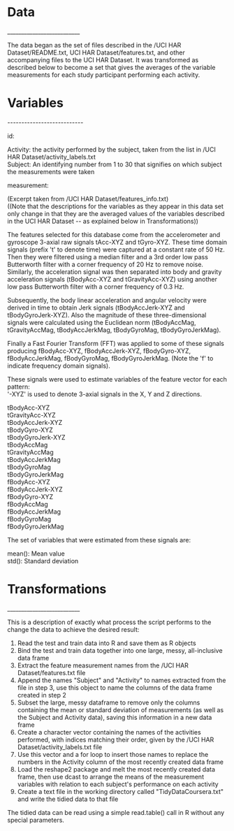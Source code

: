 <h1>Data</h1>
__________________________

The data began as the set of files described in the /UCI HAR Dataset/README.txt, UCI HAR Dataset/features.txt, and other accompanying files to the UCI HAR Dataset. It was transformed as described below to become a set that gives the averages of the variable measurements for each study participant performing each activity.



<h1>Variables</h1>
---------------------------

id:

Activity: the activity performed by the subject, taken from the list in /UCI HAR Dataset/activity_labels.txt
<br>
Subject: An identifying number from 1 to 30 that signifies on which subject the measurements were taken

measurement:

(Excerpt taken from /UCI HAR Dataset/features_info.txt)
<br>((Note that the descriptions for the variables as they appear in this data set only change in that they are the averaged values of the variables described in the UCI HAR Dataset -- as explained below in Transformations))

The features selected for this database come from the accelerometer and gyroscope 3-axial raw signals tAcc-XYZ and tGyro-XYZ. These time domain signals (prefix 't' to denote time) were captured at a constant rate of 50 Hz. Then they were filtered using a median filter and a 3rd order low pass Butterworth filter with a corner frequency of 20 Hz to remove noise. Similarly, the acceleration signal was then separated into body and gravity acceleration signals (tBodyAcc-XYZ and tGravityAcc-XYZ) using another low pass Butterworth filter with a corner frequency of 0.3 Hz. 

Subsequently, the body linear acceleration and angular velocity were derived in time to obtain Jerk signals (tBodyAccJerk-XYZ and tBodyGyroJerk-XYZ). Also the magnitude of these three-dimensional signals were calculated using the Euclidean norm (tBodyAccMag, tGravityAccMag, tBodyAccJerkMag, tBodyGyroMag, tBodyGyroJerkMag). 

Finally a Fast Fourier Transform (FFT) was applied to some of these signals producing fBodyAcc-XYZ, fBodyAccJerk-XYZ, fBodyGyro-XYZ, fBodyAccJerkMag, fBodyGyroMag, fBodyGyroJerkMag. (Note the 'f' to indicate frequency domain signals). 

These signals were used to estimate variables of the feature vector for each pattern:  
'-XYZ' is used to denote 3-axial signals in the X, Y and Z directions.

tBodyAcc-XYZ<br>
tGravityAcc-XYZ<br>
tBodyAccJerk-XYZ<br>
tBodyGyro-XYZ<br>
tBodyGyroJerk-XYZ<br>
tBodyAccMag<br>
tGravityAccMag<br>
tBodyAccJerkMag<br>
tBodyGyroMag<br>
tBodyGyroJerkMag<br>
fBodyAcc-XYZ<br>
fBodyAccJerk-XYZ<br>
fBodyGyro-XYZ<br>
fBodyAccMag<br>
fBodyAccJerkMag<br>
fBodyGyroMag<br>
fBodyGyroJerkMag<br>

The set of variables that were estimated from these signals are: 

mean(): Mean value<br>
std(): Standard deviation



<h1>Transformations</h1>
__________________________

This is a description of exactly what process the script performs to the change the data to achieve the desired result:<br>
1. Read the test and train data into R and save them as R objects<br>
2. Bind the test and train data together into one large, messy, all-inclusive data frame<br>
3. Extract the feature measurement names from the /UCI HAR Dataset/features.txt file<br>
4. Append the names "Subject" and "Activity" to names extracted from the file in step 3, use this object to name the columns of the data frame created in step 2<br>
5. Subset the large, messy dataframe to remove only the columns containing the mean or standard deviation of measurements (as well as the Subject and Activity data), saving this information in a new data frame<br>
6. Create a character vector containing the names of the activities performed, with indices matching their order, given by the /UCI HAR Dataset/activity_labels.txt file<br>
7. Use this vector and a for loop to insert those names to replace the numbers in the Activity column of the most recently created data frame<br>
8. Load the reshape2 package and melt the most recently created data frame, then use dcast to arrange the means of the measurement variables with relation to each subject's performance on each activity<br>
9. Create a text file in the working directory called "TidyDataCoursera.txt" and write the tidied data to that file<br>

The tidied data can be read using a simple read.table() call in R without any special parameters.